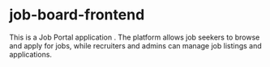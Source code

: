 # job-board-frontend
This is a Job Portal application . The platform allows job seekers to browse and apply for jobs, while recruiters and admins can manage job listings and applications.
